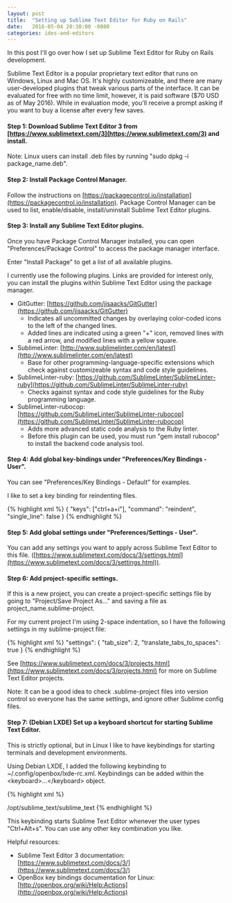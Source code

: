 ```yaml
---
layout: post
title:  "Setting up Sublime Text Editor for Ruby on Rails"
date:   2016-05-04 20:30:00 -0800
categories: ides-and-editors
---
```

In this post I'll go over how I set up Sublime Text Editor for Ruby on Rails development.

Sublime Text Editor is a popular proprietary text editor that runs on Windows, Linux and Mac OS.  It's highly customizeable, and there are many user-developed plugins that tweak various parts of the interface.  It can be evaluated for free with no time limit, however, it is paid software ($70 USD as of May 2016).  While in evaluation mode, you'll receive a prompt asking if you want to buy a license after every few saves.

#### Step 1: Download Sublime Text Editor 3 from [https://www.sublimetext.com/3](https://www.sublimetext.com/3) and install.

Note: Linux users can install .deb files by running "sudo dpkg -i package_name.deb".

#### Step 2: Install Package Control Manager.

Follow the instructions on [https://packagecontrol.io/installation](https://packagecontrol.io/installation).  Package Control Manager can be used to list, enable/disable, install/uninstall Sublime Text Editor plugins.

#### Step 3: Install any Sublime Text Editor plugins.

Once you have Package Control Manager installed, you can open "Preferences/Package Control" to access the package manager interface.

Enter "Install Package" to get a list of all available plugins.

I currently use the following plugins.  Links are provided for interest only, you can install the plugins within Sublime Text Editor using the package manager.

* GitGutter: [https://github.com/jisaacks/GitGutter](https://github.com/jisaacks/GitGutter)
  * Indicates all uncommitted changes by overlaying color-coded icons to the left of the changed lines.
  * Added lines are indicated using a green "+" icon, removed lines with a red arrow, and modified lines with a yellow square.
* SublimeLinter: [http://www.sublimelinter.com/en/latest](http://www.sublimelinter.com/en/latest)
  * Base for other programming-language-specific extensions which check against customizeable syntax and code style guidelines.
* SublimeLinter-ruby: [https://github.com/SublimeLinter/SublimeLinter-ruby](https://github.com/SublimeLinter/SublimeLinter-ruby)
  * Checks against syntax and code style guidelines for the Ruby programming language.
* SublimeLinter-rubocop: [https://github.com/SublimeLinter/SublimeLinter-rubocop](https://github.com/SublimeLinter/SublimeLinter-rubocop)
  * Adds more advanced static code analysis to the Ruby linter.
  * Before this plugin can be used, you must run "gem install rubocop" to install the backend code analysis tool.

#### Step 4: Add global key-bindings under "Preferences/Key Bindings - User".

You can see "Preferences/Key Bindings - Default" for examples.

I like to set a key binding for reindenting files.

{% highlight xml %}
{ "keys": ["ctrl+a+i"], "command": "reindent", "single_line": false }
{% endhighlight %}

#### Step 5: Add global settings under "Preferences/Settings - User".

You can add any settings you want to apply across Sublime Text Editor to this file.  ([https://www.sublimetext.com/docs/3/settings.html](https://www.sublimetext.com/docs/3/settings.html)).

#### Step 6: Add project-specific settings.

If this is a new project, you can create a project-specific settings file by going to "Project/Save Project As..." and saving a file as project_name.sublime-project.

For my current project I'm using 2-space indentation, so I have the following settings in my sublime-project file:

{% highlight xml %}
"settings":
{
	"tab_size": 2,
	"translate_tabs_to_spaces": true
}
{% endhighlight %}

See [https://www.sublimetext.com/docs/3/projects.html](https://www.sublimetext.com/docs/3/projects.html) for more on Sublime Text Editor projects.

Note: It can be a good idea to check .sublime-project files into version control so everyone has the same settings, and ignore other Sublime config files.

#### Step 7: (Debian LXDE) Set up a keyboard shortcut for starting Sublime Text Editor.

This is strictly optional, but in Linux I like to have keybindings for starting terminals and development environments.

Using Debian LXDE, I added the following keybinding to ~/.config/openbox/lxde-rc.xml.  Keybindings can be added within the \<keyboard\>...\</keyboard\> object.

{% highlight xml %}
  <!-- Launch Sublime Text Editor when Ctrl+Alt+S is pressed -->
  <keybind key="C-A-s">
    <action name="Execute">
      <command>/opt/sublime_text/sublime_text</command>
    </action>
  </keybind>
{% endhighlight %}

This keybinding starts Sublime Text Editor whenever the user types "Ctrl+Alt+s".  You can use any other key combination you like.

Helpful resources:

* Sublime Text Editor 3 documentation: [https://www.sublimetext.com/docs/3/](https://www.sublimetext.com/docs/3/)
* OpenBox key bindings documentation for Linux: [http://openbox.org/wiki/Help:Actions](http://openbox.org/wiki/Help:Actions)
